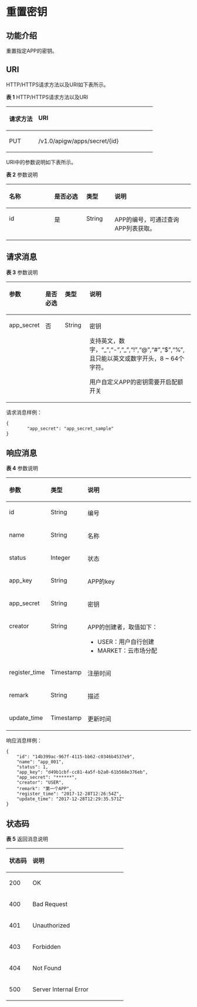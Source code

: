 # 重置密钥<a name="apig-zh-api-180713038"></a>

## 功能介绍<a name="section47629430"></a>

重置指定APP的密钥。

## URI<a name="section26011693"></a>

HTTP/HTTPS请求方法以及URI如下表所示。

**表 1**  HTTP/HTTPS请求方法以及URI

<a name="table60402647"></a>
<table><thead align="left"><tr id="row59047728"><th class="cellrowborder" valign="top" width="20%" id="mcps1.2.3.1.1"><p id="p18136646"><a name="p18136646"></a><a name="p18136646"></a>请求方法</p>
</th>
<th class="cellrowborder" valign="top" width="80%" id="mcps1.2.3.1.2"><p id="p59782258"><a name="p59782258"></a><a name="p59782258"></a>URI</p>
</th>
</tr>
</thead>
<tbody><tr id="row10524697"><td class="cellrowborder" valign="top" width="20%" headers="mcps1.2.3.1.1 "><p id="p47194149"><a name="p47194149"></a><a name="p47194149"></a>PUT</p>
</td>
<td class="cellrowborder" valign="top" width="80%" headers="mcps1.2.3.1.2 "><p id="p64629758"><a name="p64629758"></a><a name="p64629758"></a>/v1.0/apigw/apps/secret/{id}</p>
</td>
</tr>
</tbody>
</table>

URI中的参数说明如下表所示。

**表 2**  参数说明

<a name="table519051"></a>
<table><thead align="left"><tr id="row48098925"><th class="cellrowborder" valign="top" width="24.48755124487551%" id="mcps1.2.5.1.1"><p id="p3698841"><a name="p3698841"></a><a name="p3698841"></a>名称</p>
</th>
<th class="cellrowborder" valign="top" width="17.348265173482652%" id="mcps1.2.5.1.2"><p id="p31170665"><a name="p31170665"></a><a name="p31170665"></a>是否必选</p>
</th>
<th class="cellrowborder" valign="top" width="15.308469153084694%" id="mcps1.2.5.1.3"><p id="p41795909"><a name="p41795909"></a><a name="p41795909"></a>类型</p>
</th>
<th class="cellrowborder" valign="top" width="42.85571442855714%" id="mcps1.2.5.1.4"><p id="p30025494"><a name="p30025494"></a><a name="p30025494"></a>说明</p>
</th>
</tr>
</thead>
<tbody><tr id="row16145988"><td class="cellrowborder" valign="top" width="24.48755124487551%" headers="mcps1.2.5.1.1 "><p id="p32756662"><a name="p32756662"></a><a name="p32756662"></a>id</p>
</td>
<td class="cellrowborder" valign="top" width="17.348265173482652%" headers="mcps1.2.5.1.2 "><p id="p36043989"><a name="p36043989"></a><a name="p36043989"></a>是</p>
</td>
<td class="cellrowborder" valign="top" width="15.308469153084694%" headers="mcps1.2.5.1.3 "><p id="p33881992"><a name="p33881992"></a><a name="p33881992"></a>String</p>
</td>
<td class="cellrowborder" valign="top" width="42.85571442855714%" headers="mcps1.2.5.1.4 "><p id="p60086840"><a name="p60086840"></a><a name="p60086840"></a>APP的编号，可通过查询APP列表获取。</p>
</td>
</tr>
</tbody>
</table>

## 请求消息<a name="section32778653"></a>

**表 3**  参数说明

<a name="table52858460"></a>
<table><thead align="left"><tr id="row52119005"><th class="cellrowborder" valign="top" width="15.15%" id="mcps1.2.5.1.1"><p id="p60889838"><a name="p60889838"></a><a name="p60889838"></a>参数</p>
</th>
<th class="cellrowborder" valign="top" width="13.13%" id="mcps1.2.5.1.2"><p id="p33129840"><a name="p33129840"></a><a name="p33129840"></a>是否必选</p>
</th>
<th class="cellrowborder" valign="top" width="14.14%" id="mcps1.2.5.1.3"><p id="p66271370"><a name="p66271370"></a><a name="p66271370"></a>类型</p>
</th>
<th class="cellrowborder" valign="top" width="57.58%" id="mcps1.2.5.1.4"><p id="p66380773"><a name="p66380773"></a><a name="p66380773"></a>说明</p>
</th>
</tr>
</thead>
<tbody><tr id="row13951012524"><td class="cellrowborder" valign="top" width="15.15%" headers="mcps1.2.5.1.1 "><p id="p571817817386"><a name="p571817817386"></a><a name="p571817817386"></a>app_secret</p>
</td>
<td class="cellrowborder" valign="top" width="13.13%" headers="mcps1.2.5.1.2 "><p id="p07197813819"><a name="p07197813819"></a><a name="p07197813819"></a>否</p>
</td>
<td class="cellrowborder" valign="top" width="14.14%" headers="mcps1.2.5.1.3 "><p id="p1871928203812"><a name="p1871928203812"></a><a name="p1871928203812"></a>String</p>
</td>
<td class="cellrowborder" valign="top" width="57.58%" headers="mcps1.2.5.1.4 "><p id="p177191863810"><a name="p177191863810"></a><a name="p177191863810"></a>密钥</p>
<p id="p69053295477"><a name="p69053295477"></a><a name="p69053295477"></a>支持英文，数字，“_”,“-”,“_”,“!”,“@”,“#”,“$”,“%”,且只能以英文或数字开头，8 ~ 64个字符。</p>
<p id="p790520296470"><a name="p790520296470"></a><a name="p790520296470"></a>用户自定义APP的密钥需要开启配额开关</p>
</td>
</tr>
</tbody>
</table>

请求消息样例：

```
{
        "app_secret": "app_secret_sample"
}
```

## 响应消息<a name="section37825199"></a>

**表 4**  参数说明

<a name="table32464282"></a>
<table><thead align="left"><tr id="row38958777"><th class="cellrowborder" valign="top" width="20%" id="mcps1.2.4.1.1"><p id="p1544355"><a name="p1544355"></a><a name="p1544355"></a>参数</p>
</th>
<th class="cellrowborder" valign="top" width="20%" id="mcps1.2.4.1.2"><p id="p57983950"><a name="p57983950"></a><a name="p57983950"></a>类型</p>
</th>
<th class="cellrowborder" valign="top" width="60%" id="mcps1.2.4.1.3"><p id="p66188386"><a name="p66188386"></a><a name="p66188386"></a>说明</p>
</th>
</tr>
</thead>
<tbody><tr id="row59659013"><td class="cellrowborder" valign="top" width="20%" headers="mcps1.2.4.1.1 "><p id="p541922"><a name="p541922"></a><a name="p541922"></a>id</p>
</td>
<td class="cellrowborder" valign="top" width="20%" headers="mcps1.2.4.1.2 "><p id="p43895711"><a name="p43895711"></a><a name="p43895711"></a>String</p>
</td>
<td class="cellrowborder" valign="top" width="60%" headers="mcps1.2.4.1.3 "><p id="p65891684"><a name="p65891684"></a><a name="p65891684"></a>编号</p>
</td>
</tr>
<tr id="row56154250"><td class="cellrowborder" valign="top" width="20%" headers="mcps1.2.4.1.1 "><p id="p52200367"><a name="p52200367"></a><a name="p52200367"></a>name</p>
</td>
<td class="cellrowborder" valign="top" width="20%" headers="mcps1.2.4.1.2 "><p id="p371312"><a name="p371312"></a><a name="p371312"></a>String</p>
</td>
<td class="cellrowborder" valign="top" width="60%" headers="mcps1.2.4.1.3 "><p id="p30076343"><a name="p30076343"></a><a name="p30076343"></a>名称</p>
</td>
</tr>
<tr id="row2251631"><td class="cellrowborder" valign="top" width="20%" headers="mcps1.2.4.1.1 "><p id="p48164407"><a name="p48164407"></a><a name="p48164407"></a>status</p>
</td>
<td class="cellrowborder" valign="top" width="20%" headers="mcps1.2.4.1.2 "><p id="p9002871"><a name="p9002871"></a><a name="p9002871"></a>Integer</p>
</td>
<td class="cellrowborder" valign="top" width="60%" headers="mcps1.2.4.1.3 "><p id="p58143960"><a name="p58143960"></a><a name="p58143960"></a>状态</p>
</td>
</tr>
<tr id="row53533596"><td class="cellrowborder" valign="top" width="20%" headers="mcps1.2.4.1.1 "><p id="p41254033"><a name="p41254033"></a><a name="p41254033"></a>app_key</p>
</td>
<td class="cellrowborder" valign="top" width="20%" headers="mcps1.2.4.1.2 "><p id="p53242362"><a name="p53242362"></a><a name="p53242362"></a>String</p>
</td>
<td class="cellrowborder" valign="top" width="60%" headers="mcps1.2.4.1.3 "><p id="p17664064"><a name="p17664064"></a><a name="p17664064"></a>APP的key</p>
</td>
</tr>
<tr id="row24758849"><td class="cellrowborder" valign="top" width="20%" headers="mcps1.2.4.1.1 "><p id="p59309724"><a name="p59309724"></a><a name="p59309724"></a>app_secret</p>
</td>
<td class="cellrowborder" valign="top" width="20%" headers="mcps1.2.4.1.2 "><p id="p39358344"><a name="p39358344"></a><a name="p39358344"></a>String</p>
</td>
<td class="cellrowborder" valign="top" width="60%" headers="mcps1.2.4.1.3 "><p id="p33909292"><a name="p33909292"></a><a name="p33909292"></a>密钥</p>
</td>
</tr>
<tr id="row18772019108"><td class="cellrowborder" valign="top" width="20%" headers="mcps1.2.4.1.1 "><p id="p148381123152516"><a name="p148381123152516"></a><a name="p148381123152516"></a>creator</p>
</td>
<td class="cellrowborder" valign="top" width="20%" headers="mcps1.2.4.1.2 "><p id="p10838223112516"><a name="p10838223112516"></a><a name="p10838223112516"></a>String</p>
</td>
<td class="cellrowborder" valign="top" width="60%" headers="mcps1.2.4.1.3 "><p id="p128381023202515"><a name="p128381023202515"></a><a name="p128381023202515"></a>APP的创建者，取值如下：</p>
<a name="ul1126756132511"></a><a name="ul1126756132511"></a><ul id="ul1126756132511"><li>USER：用户自行创建</li><li>MARKET：云市场分配</li></ul>
</td>
</tr>
<tr id="row36748179"><td class="cellrowborder" valign="top" width="20%" headers="mcps1.2.4.1.1 "><p id="p23812543"><a name="p23812543"></a><a name="p23812543"></a>register_time</p>
</td>
<td class="cellrowborder" valign="top" width="20%" headers="mcps1.2.4.1.2 "><p id="p49767864"><a name="p49767864"></a><a name="p49767864"></a>Timestamp</p>
</td>
<td class="cellrowborder" valign="top" width="60%" headers="mcps1.2.4.1.3 "><p id="p4665189"><a name="p4665189"></a><a name="p4665189"></a>注册时间</p>
</td>
</tr>
<tr id="row41986707"><td class="cellrowborder" valign="top" width="20%" headers="mcps1.2.4.1.1 "><p id="p45480106"><a name="p45480106"></a><a name="p45480106"></a>remark</p>
</td>
<td class="cellrowborder" valign="top" width="20%" headers="mcps1.2.4.1.2 "><p id="p60009961"><a name="p60009961"></a><a name="p60009961"></a>String</p>
</td>
<td class="cellrowborder" valign="top" width="60%" headers="mcps1.2.4.1.3 "><p id="p28968697"><a name="p28968697"></a><a name="p28968697"></a>描述</p>
</td>
</tr>
<tr id="row59391687"><td class="cellrowborder" valign="top" width="20%" headers="mcps1.2.4.1.1 "><p id="p45997331"><a name="p45997331"></a><a name="p45997331"></a>update_time</p>
</td>
<td class="cellrowborder" valign="top" width="20%" headers="mcps1.2.4.1.2 "><p id="p34796291"><a name="p34796291"></a><a name="p34796291"></a>Timestamp</p>
</td>
<td class="cellrowborder" valign="top" width="60%" headers="mcps1.2.4.1.3 "><p id="p67036159"><a name="p67036159"></a><a name="p67036159"></a>更新时间</p>
</td>
</tr>
</tbody>
</table>

响应消息样例：

```
{
	"id": "14b399ac-967f-4115-bb62-c0346b4537e9",
	"name": "app_001",
	"status": 1,
	"app_key": "d49b1cbf-cc81-4a5f-b2a0-61b568e376eb",
	"app_secret": "******",
	"creator": "USER",
	"remark": "第一个APP",
	"register_time": "2017-12-28T12:26:54Z",
	"update_time": "2017-12-28T12:29:35.571Z"
}
```

## 状态码<a name="section26572421"></a>

**表 5**  返回消息说明

<a name="table32291757"></a>
<table><thead align="left"><tr id="row31810066"><th class="cellrowborder" valign="top" width="20%" id="mcps1.2.3.1.1"><p id="p26478586"><a name="p26478586"></a><a name="p26478586"></a>状态码</p>
</th>
<th class="cellrowborder" valign="top" width="80%" id="mcps1.2.3.1.2"><p id="p64390706"><a name="p64390706"></a><a name="p64390706"></a>说明</p>
</th>
</tr>
</thead>
<tbody><tr id="row48264674"><td class="cellrowborder" valign="top" width="20%" headers="mcps1.2.3.1.1 "><p id="p17124531"><a name="p17124531"></a><a name="p17124531"></a>200</p>
</td>
<td class="cellrowborder" valign="top" width="80%" headers="mcps1.2.3.1.2 "><p id="p44909772"><a name="p44909772"></a><a name="p44909772"></a>OK</p>
</td>
</tr>
<tr id="row1534772"><td class="cellrowborder" valign="top" width="20%" headers="mcps1.2.3.1.1 "><p id="p57207693"><a name="p57207693"></a><a name="p57207693"></a>400</p>
</td>
<td class="cellrowborder" valign="top" width="80%" headers="mcps1.2.3.1.2 "><p id="p3311555"><a name="p3311555"></a><a name="p3311555"></a>Bad Request</p>
</td>
</tr>
<tr id="row29803996"><td class="cellrowborder" valign="top" width="20%" headers="mcps1.2.3.1.1 "><p id="p65313447"><a name="p65313447"></a><a name="p65313447"></a>401</p>
</td>
<td class="cellrowborder" valign="top" width="80%" headers="mcps1.2.3.1.2 "><p id="p55897859"><a name="p55897859"></a><a name="p55897859"></a>Unauthorized</p>
</td>
</tr>
<tr id="row33318687"><td class="cellrowborder" valign="top" width="20%" headers="mcps1.2.3.1.1 "><p id="p14459094"><a name="p14459094"></a><a name="p14459094"></a>403</p>
</td>
<td class="cellrowborder" valign="top" width="80%" headers="mcps1.2.3.1.2 "><p id="p30335986"><a name="p30335986"></a><a name="p30335986"></a>Forbidden</p>
</td>
</tr>
<tr id="row4588426"><td class="cellrowborder" valign="top" width="20%" headers="mcps1.2.3.1.1 "><p id="p36118200"><a name="p36118200"></a><a name="p36118200"></a>404</p>
</td>
<td class="cellrowborder" valign="top" width="80%" headers="mcps1.2.3.1.2 "><p id="p39893054"><a name="p39893054"></a><a name="p39893054"></a>Not Found</p>
</td>
</tr>
<tr id="row23493170"><td class="cellrowborder" valign="top" width="20%" headers="mcps1.2.3.1.1 "><p id="p23898608"><a name="p23898608"></a><a name="p23898608"></a>500</p>
</td>
<td class="cellrowborder" valign="top" width="80%" headers="mcps1.2.3.1.2 "><p id="p14947689"><a name="p14947689"></a><a name="p14947689"></a>Server Internal Error</p>
</td>
</tr>
</tbody>
</table>

